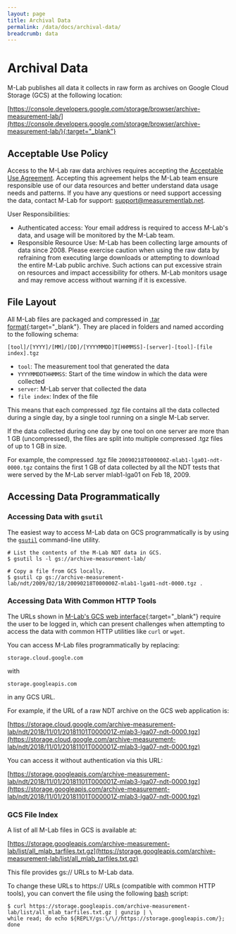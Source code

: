 ```yaml
---
layout: page
title: Archival Data
permalink: /data/docs/archival-data/
breadcrumb: data
---
```


# Archival Data
M-Lab publishes all data it collects in raw form as archives on Google Cloud Storage (GCS) at the following location:

[https://console.developers.google.com/storage/browser/archive-measurement-lab/](https://console.developers.google.com/storage/browser/archive-measurement-lab/){:target="_blank"}

## Acceptable Use Policy

Access to the M-Lab raw data archives requires accepting the [Acceptable Use Agreement](https://docs.google.com/forms/d/e/1FAIpQLSfDGsEqfE3Lh3qtRSMy621O_bzBMZtnrw5sDgR42tGWpymJ2w/viewform). Accepting this agreement helps the M-Lab team ensure responsible use of our data resources and better understand data usage needs and patterns. If you have any questions or need support accessing the data, contact M-Lab for support: [support@measurementlab.net](mailto:support@measurementlab.net).

User Responsibilities:

* Authenticated access: Your email address is required to access M-Lab's data, and usage will be monitored by the M-Lab team.
* Responsible Resource Use: M-Lab has been collecting large amounts of data since 2008. Please exercise caution when using the raw data by refraining from executing large downloads or attempting to download the entire M-Lab public archive. Such actions can put excessive strain on resources and impact accessibility for others. M-Lab monitors usage and may remove access without warning if it is excessive.

## File Layout

All M-Lab files are packaged and compressed in [.tar format](https://en.wikipedia.org/wiki/Tar_%28computing%29){:target="_blank"}. They are placed in folders and named according to the following schema:

`[tool]/[YYYY]/[MM]/[DD]/[YYYYMMDD]T[HHMMSS]-[server]-[tool]-[file index].tgz`

* `tool`: The measurement tool that generated the data
* `YYYYMMDDTHHMMSS`: Start of the time window in which the data were collected
* `server`: M-Lab server that collected the data
* `file index`: Index of the file

This means that each compressed .tgz file contains all the data collected during a single day, by a single tool running on a single M-Lab server.

If the data collected during one day by one tool on one server are more than 1 GB (uncompressed), the files are split into multiple compressed .tgz files of up to 1 GB in size.

For example, the compressed .tgz file `20090218T000000Z-mlab1-lga01-ndt-0000.tgz` contains the first 1 GB of data collected by all the NDT tests that were served by the M-Lab server mlab1-lga01 on Feb 18, 2009.

## Accessing Data Programmatically

### Accessing Data with `gsutil`

The easiest way to access M-Lab data on GCS programmatically is by using the [`gsutil`](https://cloud.google.com/storage/docs/gsutil) command-line utility.

~~~ shell
# List the contents of the M-Lab NDT data in GCS.
$ gsutil ls -l gs://archive-measurement-lab/

# Copy a file from GCS locally.
$ gsutil cp gs://archive-measurement-lab/ndt/2009/02/18/20090218T000000Z-mlab1-lga01-ndt-0000.tgz .
~~~

### Accessing Data With Common HTTP Tools

The URLs shown in [M-Lab's GCS web interface](https://console.developers.google.com/storage/browser/archive-measurement-lab/){:target="_blank"} require the user to be logged in, which can present challenges when attempting to access the data with common HTTP utilities like `curl` or `wget`.

You can access M-Lab files programmatically by replacing:

`storage.cloud.google.com`

with

`storage.googleapis.com`

in any GCS URL.

For example, if the URL of a raw NDT archive on the GCS web application is:

[https://storage.cloud.google.com/archive-measurement-lab/ndt/2018/11/01/20181101T000001Z-mlab3-lga07-ndt-0000.tgz](https://storage.cloud.google.com/archive-measurement-lab/ndt/2018/11/01/20181101T000001Z-mlab3-lga07-ndt-0000.tgz)

You can access it without authentication via this URL:

[https://storage.googleapis.com/archive-measurement-lab/ndt/2018/11/01/20181101T000001Z-mlab3-lga07-ndt-0000.tgz](https://storage.googleapis.com/archive-measurement-lab/ndt/2018/11/01/20181101T000001Z-mlab3-lga07-ndt-0000.tgz)

### GCS File Index

A list of all M-Lab files in GCS is available at:

[https://storage.googleapis.com/archive-measurement-lab/list/all_mlab_tarfiles.txt.gz](https://storage.googleapis.com/archive-measurement-lab/list/all_mlab_tarfiles.txt.gz)

This file provides gs:// URLs to M-Lab data.

To change these URLs to https:// URLs (compatible with common HTTP tools), you can convert the file using the following [bash](https://en.wikipedia.org/wiki/Bash_%28Unix_shell%29) script:

~~~ shell
$ curl https://storage.googleapis.com/archive-measurement-lab/list/all_mlab_tarfiles.txt.gz | gunzip | \
while read; do echo ${REPLY/gs:\/\//https://storage.googleapis.com/}; done
~~~